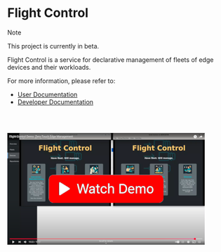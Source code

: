# Flight Control

> [!NOTE]
> This project is currently in beta.

Flight Control is a service for declarative management of fleets of edge devices and their workloads.

For more information, please refer to:

* [User Documentation](docs/user/README.md)
* [Developer Documentation](docs/developer/README.md)

<br><br>

[![Watch the demo](docs/images/demo-thumbnail.png)](https://www.youtube.com/watch?v=WzNG_uWnmzk)

